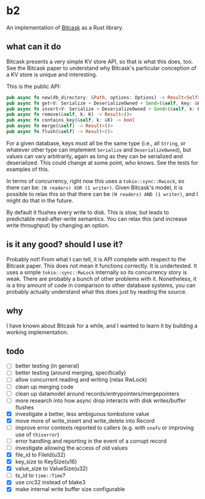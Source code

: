 # b2

An implementation of [Bitcask](https://riak.com/assets/bitcask-intro.pdf) as a Rust library.

## what can it do

Bitcask presents a very simple KV store API, so that is what this does, too.
See the Bitcask paper to understand why Bitcask's particular conception of a KV store is unique and interesting.

This is the public API:

```rust
pub async fn new(db_directory: &Path, options: Options) -> Result<Self>
pub async fn get<V: Serialize + DeserializeOwned + Send>(&self, key: &K) -> Result<Option<V>>
pub async fn insert<V: Serialize + DeserializeOwned + Send>(&self, k: K, v: V) -> Result<()>
pub async fn remove(&self, k: K) -> Result<()>
pub async fn contains_key(&self, k: &K) -> bool
pub async fn merge(&self) -> Result<()>
pub async fn flush(&self) -> Result<()>
```

For a given database, keys must all be the same type (i.e., all `String`, or whatever other type can implement `Serialize` and `DeserializeOwned`), but values can vary arbitrarily, again as long as they can be serialized and deserialized. This could change at some point, who knows. See the tests for examples of this.

In terms of concurrency, right now this uses a `tokio::sync::RwLock`, so there can be: `(N readers) XOR (1 writer)`. Given Bitcask's model, it is possible to relax this so that there can be `(N readers) AND (1 writer)`, and I might do that in the future.

By default it flushes every write to disk. This is slow, but leads to predictable read-after-write semantics. You can relax this (and increase write throughput) by changing an option.

## is it any good? should I use it?

Probably not! From what I can tell, it is API complete with respect to the Bitcask paper. This does not mean it functions correctly. It is undertested. It uses a simple `tokio::sync::RwLock` internally so its concurrency story is weak. There are probably a bunch of other problems with it. Nonetheless, it is a tiny amount of code in comparison to other database systems, you can probably actually understand what this does just by reading the source.

## why

I have known about Bitcask for a while, and I wanted to learn it by building a working implementation.

## todo

- [ ] better testing (in general)
- [ ] better testing (around merging, specifically)
- [ ] allow concurrent reading and writing (relax RwLock)
- [ ] clean up merging code
- [ ] clean up datamodel around records/entrypointers/mergepointers
- [ ] more research into how async drop interacts with disk writes/buffer flushes
- [x] investigate a better, less ambiguous tombstone value
- [x] move more of write_insert and write_delete into Record
- [ ] improve error contexts reported to callers (e.g. with `snafu` or improving use of `thiserror`)
- [ ] error handling and reporting in the event of a corrupt record
- [ ] investigate allowing the access of old values
- [x] file_id to FileId(u32)
- [x] key_size to KeySize(u16)
- [x] value_size to ValueSize(u32)
- [ ] tx_id to `time::Time`?
- [x] use crc32 instead of blake3
- [x] make internal write buffer size configurable
